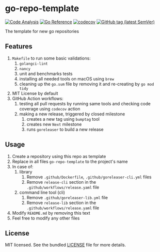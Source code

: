 # go-repo-template

[![Code Analysis](https://github.com/sv-tools/go-repo-template/actions/workflows/checks.yaml/badge.svg)](https://github.com/sv-tools/go-repo-template/actions/workflows/checks.yaml)
[![Go Reference](https://pkg.go.dev/badge/github.com/sv-tools/go-repo-template.svg)](https://pkg.go.dev/github.com/sv-tools/go-repo-template)
[![codecov](https://codecov.io/gh/sv-tools/go-repo-template/branch/main/graph/badge.svg?token=0XVOTDR1CW)](https://codecov.io/gh/sv-tools/go-repo-template)
[![GitHub tag (latest SemVer)](https://img.shields.io/github/v/tag/sv-tools/go-repo-template?style=flat)](https://github.com/sv-tools/go-repo-template/releases)

The template for new go repositories

## Features

1. `Makefile` to run some basic validations:
   1. `golangci-lint`
   2. `nancy`
   3. unit and benchmarks tests
   4. installing all needed tools on macOS using `brew`
   5. cleaning up the `go.sum` file by removing it and re-creating by `go mod tidy`
2. MIT License by default
3. GitHub Action workflows:
   1. testing all pull requests by running same tools and checking code coverage using `codecov` action
   2. making a new release, triggered by closed milestone
      1. creates a new tag using `bumptag` tool
      2. creates new `Next` milestone
      3. runs `goreleaser` to build a new release

## Usage

1. Create a repository using this repo as template
2. Replace in all files `go-repo-template` to the project's name
3. In case of:
   1. library
       1. Remove `.github/Dockerfile`, `.github/goreleaser-cli.yml` files
       2. Remove `release-cli` section in the `.github/workflows/release.yaml` file
   2. command line tool (cli)
      1. Remove `.github/goreleaser-lib.yml` file
      2. Remove `release-lib` section in the `.github/workflows/release.yaml` file
4. Modify `README.md` by removing this text
5. Feel free to modify any other files


## License

MIT licensed. See the bundled [LICENSE](LICENSE) file for more details.
